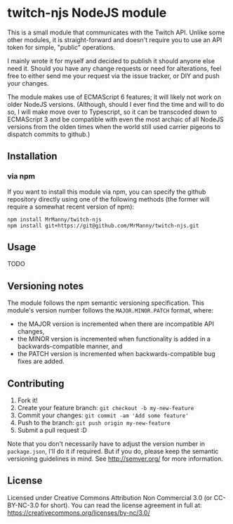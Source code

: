 # twitch-njs NodeJS module

This is a small module that communicates with the Twitch API. Unlike some
other modules, it is straight-forward and doesn't require you to use an
API token for simple, "public" operations.

I mainly wrote it for myself and decided to publish it should anyone else
need it. Should you have any change requests or need for alterations, feel
free to either send me your request via the issue tracker, or DIY and push
your changes.

The module makes use of ECMAScript 6 features; it will likely not work on
older NodeJS versions. (Although, should I ever find the time and will to
do so, I will make move over to Typescript, so it can be transcoded down
to ECMAScript 3 and be compatible with even the most archaic of all NodeJS
versions from the olden times when the world still used carrier pigeons to
dispatch commits to github.)

## Installation

### via npm

If you want to install this module via npm, you can specify the github
repository directly using one of the following methods (the former will require
a somewhat recent version of npm):

```
npm install MrManny/twitch-njs
npm install git+https://git@github.com/MrManny/twitch-njs.git
```

## Usage

TODO

## Versioning notes

The module follows the npm semantic versioning specification. This module's
version number follows the `MAJOR.MINOR.PATCH` format, where:

* the MAJOR version is incremented when there are incompatible API changes,
* the MINOR version is incremented when functionality is added in a backwards-compatible manner, and
* the PATCH version is incremented when backwards-compatible bug fixes are added.

## Contributing

1. Fork it!
2. Create your feature branch: `git checkout -b my-new-feature`
3. Commit your changes: `git commit -am 'Add some feature'`
4. Push to the branch: `git push origin my-new-feature`
5. Submit a pull request :D

Note that you don't necessarily have to adjust the version number in
`package.json`, I'll do it if required. But if you do, please keep the semantic
versioning guidelines in mind. See http://semver.org/ for more information.

## License

Licensed under Creative Commons Attribution Non Commercial 3.0 (or
CC-BY-NC-3.0 for short). You can read the license agreement in full
at: https://creativecommons.org/licenses/by-nc/3.0/
